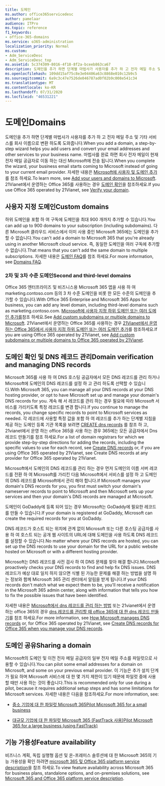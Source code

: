 ```yaml
---
title: 도메인
ms.author: office365servicedesc
author: pamelaar
audience: ITPro
ms.topic: reference
f1_keywords:
- office-365-domains
ms.service: o365-administration
localization_priority: Normal
ms.custom:
- Adm_ServiceDesc
- Adm_ServiceDesc_top
ms.assetid: 5c374309-8016-4f18-8f2a-bceeb863ca67
description: 도메인을 추가 하면 단계별 마법사가 사용자를 추가 하 고 전자 메일 주소 및 기타 서비스를 회사 이름으로 변환 하도록 도와줍니다. 마법사를 완료 하면 회사 전자 메일이 현재 전자 메일 공급자로 이동 하는 대신 Microsoft에 전송 됩니다. 자세한 내용은 Microsoft에 사용자 및 도메인 추가를 참조 하세요. 21Vianet에서 운영하는 Office 365를 사용하는 경우 도메인 확인을 참조하세요.
ms.openlocfilehash: 109dd15af75c8e3e04406a63c8868e010c12b9c5
ms.sourcegitcommit: 6a9c3c47e7526de046787ad0f02b9c008e541c34
ms.translationtype: MT
ms.contentlocale: ko-KR
ms.lasthandoff: 07/31/2020
ms.locfileid: "46531221"
---
```

# <a name="domains"></a><span data-ttu-id="e39d8-106">도메인</span><span class="sxs-lookup"><span data-stu-id="e39d8-106">Domains</span></span>

<span data-ttu-id="e39d8-107">도메인을 추가 하면 단계별 마법사가 사용자를 추가 하 고 전자 메일 주소 및 기타 서비스를 회사 이름으로 변환 하도록 도와줍니다.</span><span class="sxs-lookup"><span data-stu-id="e39d8-107">When you add a domain, a step-by-step wizard helps you add users and convert your email addresses and other services to your business name.</span></span> <span data-ttu-id="e39d8-108">마법사를 완료 하면 회사 전자 메일이 현재 전자 메일 공급자로 이동 하는 대신 Microsoft에 전송 됩니다.</span><span class="sxs-lookup"><span data-stu-id="e39d8-108">When you complete the wizard, your business email starts coming to Microsoft instead of going to your current email provider.</span></span> <span data-ttu-id="e39d8-109">자세한 내용은 [Microsoft에 사용자 및 도메인 추가](https://support.office.com/article/6383f56d-3d09-4dcb-9b41-b5f5a5efd611)를 참조 하세요.</span><span class="sxs-lookup"><span data-stu-id="e39d8-109">To learn more, see [Add your users and domains to Microsoft](https://support.office.com/article/6383f56d-3d09-4dcb-9b41-b5f5a5efd611).</span></span> <span data-ttu-id="e39d8-110">21Vianet에서 운영하는 Office 365를 사용하는 경우 [도메인 확인](https://docs.microsoft.com/office365/admin/setup/add-domain)을 참조하세요.</span><span class="sxs-lookup"><span data-stu-id="e39d8-110">If you use Office 365 operated by 21Vianet, see [Verify your domain](https://docs.microsoft.com/office365/admin/setup/add-domain).</span></span>
  
## <a name="custom-domains"></a><span data-ttu-id="e39d8-111">사용자 지정 도메인</span><span class="sxs-lookup"><span data-stu-id="e39d8-111">Custom domains</span></span>

<span data-ttu-id="e39d8-112">하위 도메인을 포함 하 여 구독에 도메인을 최대 900 개까지 추가할 수 있습니다.</span><span class="sxs-lookup"><span data-stu-id="e39d8-112">You can add up to 900 domains to your subscription (including subdomains).</span></span> <span data-ttu-id="e39d8-113">다른 Microsoft 클라우드 서비스에서 이미 사용 중인 Microsoft 365에는 도메인을 추가할 수 없습니다.</span><span class="sxs-lookup"><span data-stu-id="e39d8-113">You can't add a domain to Microsoft 365 that you're already using in another Microsoft cloud service.</span></span> <span data-ttu-id="e39d8-114">즉, 동일한 도메인을 여러 구독에 추가할 수 없습니다.</span><span class="sxs-lookup"><span data-stu-id="e39d8-114">That means that you can't add the same domain to multiple subscriptions.</span></span> <span data-ttu-id="e39d8-115">자세한 내용은 [도메인 FAQ](https://support.office.com/article/Domains-FAQ-1272bad0-4bd4-4796-8005-67d6fb3afc5a)를 참조 하세요.</span><span class="sxs-lookup"><span data-stu-id="e39d8-115">For more information, see [Domains FAQ](https://support.office.com/article/Domains-FAQ-1272bad0-4bd4-4796-8005-67d6fb3afc5a).</span></span>
  
### <a name="second-and-third-level-domains"></a><span data-ttu-id="e39d8-116">2차 및 3차 수준 도메인</span><span class="sxs-lookup"><span data-stu-id="e39d8-116">Second and third-level domains</span></span>

<span data-ttu-id="e39d8-117">Office 365 엔터프라이즈 및 비즈니스용 Microsoft 365 앱을 사용 하 여 marketing.contoso.com 등의 3 차 수준 도메인을 비롯 한 모든 수준의 도메인을 추가할 수 있습니다.</span><span class="sxs-lookup"><span data-stu-id="e39d8-117">With Office 365 Enterprise and Microsoft 365 Apps for business, you can add any level domain, including third-level domains such as marketing.contoso.com.</span></span> <span data-ttu-id="e39d8-118">[Microsoft에 사용자 지정 하위 도메인 또는 여러 도메인 추가를](https://docs.microsoft.com/office365/admin/setup/domains-faq)참조 하세요.</span><span class="sxs-lookup"><span data-stu-id="e39d8-118">See [Add custom subdomains or multiple domains to Microsoft](https://docs.microsoft.com/office365/admin/setup/domains-faq).</span></span> <span data-ttu-id="e39d8-119">21Vianet에서 운영하는 Office 365를 사용하는 경우 [21Vianet에서 운영하는 Office 365에서 사용자 지정 하위 도메인 또는 여러 도메인 추가](https://docs.microsoft.com/office365/admin/setup/domains-faq)를 참조하세요.</span><span class="sxs-lookup"><span data-stu-id="e39d8-119">If you are using Office 365 operated by 21Vianet, see [Add custom subdomains or multiple domains to Office 365 operated by 21Vianet](https://docs.microsoft.com/office365/admin/setup/domains-faq).</span></span>
  
## <a name="domain-verification-and-managing-dns-records"></a><span data-ttu-id="e39d8-120">도메인 확인 및 DNS 레코드 관리</span><span class="sxs-lookup"><span data-stu-id="e39d8-120">Domain verification and managing DNS records</span></span>

<span data-ttu-id="e39d8-121">Microsoft 365를 사용 하 여 DNS 호스팅 공급자에서 모든 DNS 레코드를 관리 하거나 Microsoft에 도메인의 DNS 레코드를 설정 하 고 관리 하도록 선택할 수 있습니다.</span><span class="sxs-lookup"><span data-stu-id="e39d8-121">With Microsoft 365, you can manage all your DNS records at your DNS hosting provider, or opt to have Microsoft set up and manage your domain's DNS records for you.</span></span> <span data-ttu-id="e39d8-122">계속 해 서 레코드를 관리 하는 경우 필요에 따라 Microsoft 서비스를 가리키도록 특정 레코드를 변경 합니다.</span><span class="sxs-lookup"><span data-stu-id="e39d8-122">If you continue to manage the records, you change specific records to point to Microsoft services as needed.</span></span> <span data-ttu-id="e39d8-123">각 레코드에 사용할 특정 값을 포함 하 여 레코드를 추가 하는 단계별 지침을 제공 하는 도메인 등록 기관 목록을 보려면 [CREATE dns records](https://docs.microsoft.com/office365/admin/get-help-with-domains/create-dns-records-at-any-dns-hosting-provider) 를 참조 하 고, 21vianet에서 운영 하는 office 365을 사용 하는 경우 365에는 모든 공급자에서 Dns 레코드 만들기를 참조 하세요.</span><span class="sxs-lookup"><span data-stu-id="e39d8-123">For a list of domain registrars for which we provide step-by-step directions for adding the records, including the specific values to use for each record, see [Create DNS records](https://docs.microsoft.com/office365/admin/get-help-with-domains/create-dns-records-at-any-dns-hosting-provider) or, if you are using Office 365 operated by 21Vianet, see Create DNS records at any provider for Office 365 operated by 21Vianet.</span></span> 
  
<span data-ttu-id="e39d8-124">Microsoft에서 도메인의 DNS 레코드를 관리 하는 경우 먼저 도메인의 이름 서버 레코드를 전환 하 여 Microsoft를 가리킨 다음 Microsoft에서 서비스를 설정 하 고 도메인의 DNS 레코드를 Microsoft에서 관리 해야 합니다.</span><span class="sxs-lookup"><span data-stu-id="e39d8-124">If Microsoft manages your domain's DNS records for you, you first must switch your domain's nameserver records to point to Microsoft and then Microsoft sets up your services and then your domain's DNS records are managed at Microsoft.</span></span>
  
<span data-ttu-id="e39d8-125">도메인이 GoDaddy에 등록 되어 있는 경우 Microsoft는 GoDaddy에 필요한 레코드를 만들 수 있습니다.</span><span class="sxs-lookup"><span data-stu-id="e39d8-125">If your domain is registered at GoDaddy, Microsoft can create the required records for you at GoDaddy.</span></span> 
  
<span data-ttu-id="e39d8-126">DNS 레코드가 호스트 되는 위치에 관계 없이 Microsoft 또는 다른 호스팅 공급자를 사용 하 여 호스트 되는 공개 웹 사이트의 URL에 대해 도메인을 사용 하도록 DNS 레코드를 설정할 수 있습니다.</span><span class="sxs-lookup"><span data-stu-id="e39d8-126">No matter where your DNS records are hosted, you can set up the DNS records to use your domain for the URL for a public website hosted on Microsoft or with a different hosting provider.</span></span> 
  
<span data-ttu-id="e39d8-127">Microsoft는 DNS 레코드를 사전 검사 하 여 DNS 문제를 찾아 해결 합니다.</span><span class="sxs-lookup"><span data-stu-id="e39d8-127">Microsoft proactively checks your DNS records to find and help fix DNS issues.</span></span> <span data-ttu-id="e39d8-128">DNS 레코드가 예상 대로 일치 하지 않으면 식별 된 가능한 문제를 해결 하는 방법을 설명 하는 정보와 함께 Microsoft 365 관리 센터에서 알림을 받게 됩니다.</span><span class="sxs-lookup"><span data-stu-id="e39d8-128">If your DNS records don't match what we expect them to be, you'll receive a notification in the Microsoft 365 admin center, along with information that tells you how to fix the possible issues that have been identified.</span></span>
  
<span data-ttu-id="e39d8-129">자세한 내용은 [Microsoft에서 dns 레코드를 관리 하는 방법](https://docs.microsoft.com/office365/admin/setup/domains-faq) 또는 21vianet에서 운영 하는 office 365의 경우 [dns 레코드를 관리할 때 office 365에 대 한 dns 레코드 만들기](https://docs.microsoft.com/office365/admin/services-in-china/create-dns-records-when-you-manage-your-dns-records)를 참조 하세요.</span><span class="sxs-lookup"><span data-stu-id="e39d8-129">For more information, see [How Microsoft manages DNS records](https://docs.microsoft.com/office365/admin/setup/domains-faq) or, for Office 365 operated by 21Vianet, see [Create DNS records for Office 365 when you manage your DNS records](https://docs.microsoft.com/office365/admin/services-in-china/create-dns-records-when-you-manage-your-dns-records).</span></span>
  
## <a name="sharing-a-domain"></a><span data-ttu-id="e39d8-130">도메인 공유</span><span class="sxs-lookup"><span data-stu-id="e39d8-130">Sharing a domain</span></span>

<span data-ttu-id="e39d8-131">Microsoft의 도메인 및 이전 전자 메일 공급자의 일부 전자 메일 주소를 파일럿으로 사용할 수 있습니다.</span><span class="sxs-lookup"><span data-stu-id="e39d8-131">You can pilot some email addresses for a domain on Microsoft, and some on your previous email provider.</span></span> <span data-ttu-id="e39d8-132">이 기능은 추가 설치 단계가 필요 하며 Microsoft 서비스에 대 한 몇 가지 제한이 있기 때문에 파일럿 중에 사용할 때만 사용 하는 것이 좋습니다.</span><span class="sxs-lookup"><span data-stu-id="e39d8-132">This is recommended only for use during a pilot, because it requires additional setup steps and has some limitations for Microsoft services.</span></span> <span data-ttu-id="e39d8-133">자세한 내용은 다음을 참조하세요.</span><span class="sxs-lookup"><span data-stu-id="e39d8-133">For more information, see:</span></span>
  
- [<span data-ttu-id="e39d8-134">중소 기업에 대 한 파일럿 Microsoft 365</span><span class="sxs-lookup"><span data-stu-id="e39d8-134">Pilot Microsoft 365 for a small business</span></span>](https://support.office.com/article/39cee536-6a03-40cf-b9c1-f301bb6001d7)
    
- [<span data-ttu-id="e39d8-135">대규모 기업에 대 한 파일럿 Microsoft 365 (FastTrack 사용)</span><span class="sxs-lookup"><span data-stu-id="e39d8-135">Pilot Microsoft 365 for a large business (using FastTrack)</span></span>](https://fasttrack.office.com/onboard)
    
## <a name="feature-availability"></a><span data-ttu-id="e39d8-136">기능 가용성</span><span class="sxs-lookup"><span data-stu-id="e39d8-136">Feature availability</span></span>

<span data-ttu-id="e39d8-137">비즈니스 계획, 독립 실행형 옵션 및 온-프레미스 솔루션에 대 한 Microsoft 365의 기능 가용성을 확인 하려면 [microsoft 365 및 Office 365 platform service description](office-365-platform-service-description.md)을 참조 하세요.</span><span class="sxs-lookup"><span data-stu-id="e39d8-137">To view feature availability across Microsoft 365 for business plans, standalone options, and on-premises solutions, see [Microsoft 365 and Office 365 platform service description](office-365-platform-service-description.md).</span></span>
  

